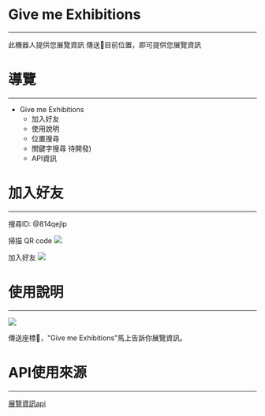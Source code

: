 # Give me Exhibitions
-----------------------------
  此機器人提供您展覽資訊
  傳送📍目前位置，即可提供您展覽資訊

# 導覽
-----------------------------
- Give me Exhibitions
  - 加入好友
  - 使用說明
  - 位置搜尋
  - 關鍵字搜尋 待開發)
  - API資訊
 

 # 加入好友
  -----------------------------

搜尋ID: @814qejlp

掃描 QR code
![](https://i.imgur.com/xToe3d2.png)

加入好友
![](https://i.imgur.com/dHBwnsv.png)

 # 使用說明
  -----------------------------
![](https://i.imgur.com/vhVPgYO.png)

  傳送座標📍，"Give me Exhibitions"馬上告訴你展覽資訊。

  # API使用來源
  -----------------------------
  [展覽資訊api](https://cloud.culture.tw/frontsite/trans/SearchShowAction.do?method=doFindTypeJ&category=6)